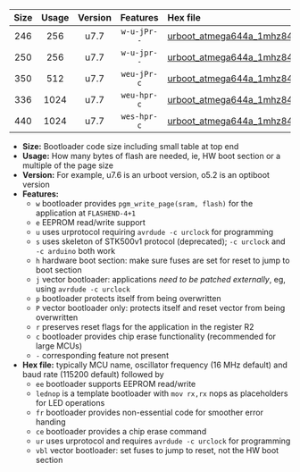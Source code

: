 |Size|Usage|Version|Features|Hex file|
|:-:|:-:|:-:|:-:|:--|
|246|256|u7.7|`w-u-jPr--`|[urboot_atmega644a_1mhz8432_230400bps_lednop_ur_vbl.hex](https://raw.githubusercontent.com/stefanrueger/urboot.hex/main/mcus/atmega644a/fcpu_1mhz8432/230400_bps/urboot_atmega644a_1mhz8432_230400bps_lednop_ur_vbl.hex)|
|250|256|u7.7|`w-u-jpr--`|[urboot_atmega644a_1mhz8432_230400bps_lednop_fr_ur_vbl.hex](https://raw.githubusercontent.com/stefanrueger/urboot.hex/main/mcus/atmega644a/fcpu_1mhz8432/230400_bps/urboot_atmega644a_1mhz8432_230400bps_lednop_fr_ur_vbl.hex)|
|350|512|u7.7|`weu-jPr-c`|[urboot_atmega644a_1mhz8432_230400bps_ee_lednop_fr_ce_ur_vbl.hex](https://raw.githubusercontent.com/stefanrueger/urboot.hex/main/mcus/atmega644a/fcpu_1mhz8432/230400_bps/urboot_atmega644a_1mhz8432_230400bps_ee_lednop_fr_ce_ur_vbl.hex)|
|336|1024|u7.7|`weu-hpr-c`|[urboot_atmega644a_1mhz8432_230400bps_ee_lednop_fr_ce_ur.hex](https://raw.githubusercontent.com/stefanrueger/urboot.hex/main/mcus/atmega644a/fcpu_1mhz8432/230400_bps/urboot_atmega644a_1mhz8432_230400bps_ee_lednop_fr_ce_ur.hex)|
|440|1024|u7.7|`wes-hpr-c`|[urboot_atmega644a_1mhz8432_230400bps_ee_lednop_fr_ce.hex](https://raw.githubusercontent.com/stefanrueger/urboot.hex/main/mcus/atmega644a/fcpu_1mhz8432/230400_bps/urboot_atmega644a_1mhz8432_230400bps_ee_lednop_fr_ce.hex)|

- **Size:** Bootloader code size including small table at top end
- **Usage:** How many bytes of flash are needed, ie, HW boot section or a multiple of the page size
- **Version:** For example, u7.6 is an urboot version, o5.2 is an optiboot version
- **Features:**
  + `w` bootloader provides `pgm_write_page(sram, flash)` for the application at `FLASHEND-4+1`
  + `e` EEPROM read/write support
  + `u` uses urprotocol requiring `avrdude -c urclock` for programming
  + `s` uses skeleton of STK500v1 protocol (deprecated); `-c urclock` and `-c arduino` both work
  + `h` hardware boot section: make sure fuses are set for reset to jump to boot section
  + `j` vector bootloader: applications *need to be patched externally*, eg, using `avrdude -c urclock`
  + `p` bootloader protects itself from being overwritten
  + `P` vector bootloader only: protects itself and reset vector from being overwritten
  + `r` preserves reset flags for the application in the register R2
  + `c` bootloader provides chip erase functionality (recommended for large MCUs)
  + `-` corresponding feature not present
- **Hex file:** typically MCU name, oscillator frequency (16 MHz default) and baud rate (115200 default) followed by
  + `ee` bootloader supports EEPROM read/write
  + `lednop` is a template bootloader with `mov rx,rx` nops as placeholders for LED operations
  + `fr` bootloader provides non-essential code for smoother error handing
  + `ce` bootloader provides a chip erase command
  + `ur` uses urprotocol and requires `avrdude -c urclock` for programming
  + `vbl` vector bootloader: set fuses to jump to reset, not the HW boot section
